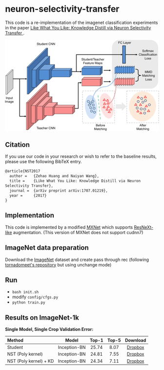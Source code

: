 # neuron-selectivity-transfer

This code is a re-implementation of the imagenet classification experiments in the paper [Like What You Like: Knowledge Distill via Neuron Selectivity Transfer
](https://arxiv.org/abs/1707.01219).

<div align="center">
  <img src="docs/transfer.png" width="700px" />
</div>

## Citation
If you use our code in your research or wish to refer to the baseline results, please use the following BibTeX entry.
```
@article{NST2017
  author =   {Zehao Huang and Naiyan Wang},
  title =    {Like What You Like: Knowledge Distill via Neuron Selectivity Transfer},
  journal =  {arXiv preprint arXiv:1707.01219},
  year =     {2017}
}
```

## Implementation
This code is implemented by a modified [MXNet](https://github.com/huangzehao/incubator-mxnet-bk) which supports [ResNeXt-like](https://github.com/facebookresearch/ResNeXt) augmentation. (This version of MXNet does not support cudnn7)

## ImageNet data preparation
Download the [ImageNet](http://image-net.org/download-images) dataset and create pass through rec (following [tornadomeet's repository](https://github.com/tornadomeet/ResNet#imagenet) but using unchange mode)

## Run
- ```bash init.sh```
- modify ```config/cfgs.py```
- ```python train.py```

## Results on ImageNet-1k
**Single Model, Single Crop Validation Error:**

| Method            | Model          | Top-1 | Top-5| Download |
| :-------------     |:-------------:| :-----:| :-----:| :-----:|
| Student           | Inception-BN | 25.74     | 8.07 | [Dropbox](https://www.dropbox.com/sh/ggwngonbes5lo15/AAA94k7zgO9yCQQtLavHcdtia?dl=0) |
| NST (Poly kernel) | Inception-BN |24.81      | 7.55 | [Dropbox](https://www.dropbox.com/sh/carpuv04frzc5hx/AAAQxVUuS_WFJEC3RIDdqh7Ma?dl=0) |
| NST (Poly kernel) + KD    | Inception-BN | 24.34      | 7.11 | [Dropbox](https://www.dropbox.com/sh/ekqs25qyp9sjcg3/AABTtywMobR8WSIjuf_OyXs-a?dl=0) |